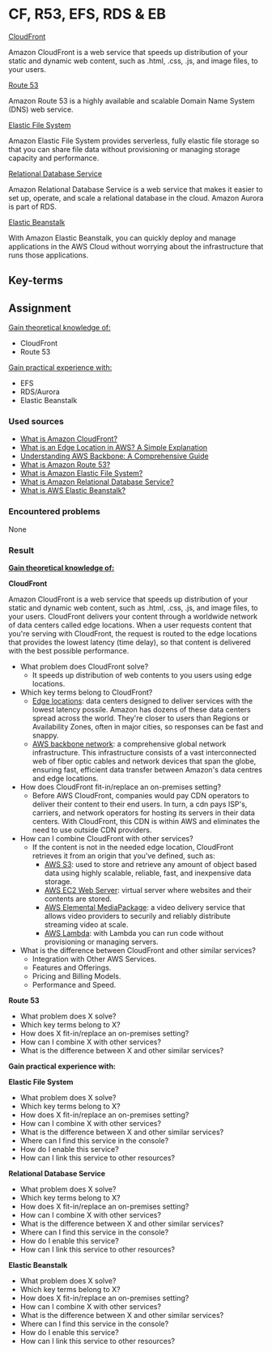 # CF, R53, EFS, RDS & EB

<ins>CloudFront</ins>

Amazon CloudFront is a web service that speeds up distribution of your static and dynamic web content, such as .html, .css, .js, and image files, to your users. 

<ins>Route 53</ins>

Amazon Route 53 is a highly available and scalable Domain Name System (DNS) web service.

<ins>Elastic File System</ins>

Amazon Elastic File System provides serverless, fully elastic file storage so that you can share file data without provisioning or managing storage capacity and performance.

<ins>Relational Database Service</ins>

Amazon Relational Database Service is a web service that makes it easier to set up, operate, and scale a relational database in the cloud. Amazon Aurora is part of RDS.

<ins>Elastic Beanstalk</ins>

With Amazon Elastic Beanstalk, you can quickly deploy and manage applications in the AWS Cloud without worrying about the infrastructure that runs those applications.

## Key-terms


## Assignment

<ins>Gain theoretical knowledge of:</ins>

- CloudFront
- Route 53

<ins>Gain practical experience with:</ins>

- EFS
- RDS/Aurora
- Elastic Beanstalk

### Used sources
- [What is Amazon CloudFront?](https://docs.aws.amazon.com/AmazonCloudFront/latest/DeveloperGuide/Introduction.html)
- [What is an Edge Location in AWS? A Simple Explanation](https://www.lastweekinaws.com/blog/what-is-an-edge-location-in-aws-a-simple-explanation/)
- [Understanding AWS Backbone: A Comprehensive Guide](https://manuabhijit.medium.com/understanding-aws-backbone-a-comprehensive-guide-8ac38e6d4179)
- [What is Amazon Route 53?](https://docs.aws.amazon.com/Route53/latest/DeveloperGuide/Welcome.html)
- [What is Amazon Elastic File System?](https://docs.aws.amazon.com/efs/latest/ug/whatisefs.html)
- [What is Amazon Relational Database Service?](https://docs.aws.amazon.com/AmazonRDS/latest/UserGuide/Welcome.html)
- [What is AWS Elastic Beanstalk?](https://docs.aws.amazon.com/elasticbeanstalk/latest/dg/Welcome.html)

### Encountered problems
None

### Result

**<ins>Gain theoretical knowledge of:</ins>**

**CloudFront**

Amazon CloudFront is a web service that speeds up distribution of your static and dynamic web content, such as .html, .css, .js, and image files, to your users. CloudFront delivers your content through a worldwide network of data centers called edge locations. When a user requests content that you're serving with CloudFront, the request is routed to the edge locations that provides the lowest latency (time delay), so that content is delivered with the best possible performance.

- What problem does CloudFront solve?
    - It speeds up distribution of web contents to you users using edge locations. 
- Which key terms belong to CloudFront?
    - <ins>Edge locations</ins>: data centers designed to deliver services with the lowest latency possile. Amazon has dozens of these data centers spread across the world. They're closer to users than Regions or Availability Zones, often in major cities, so responses can be fast and snappy.
    - <ins>AWS backbone network</ins>: a comprehensive global network infrastructure. This infrastructure consists of a vast interconnected web of fiber optic cables and network devices that span the globe, ensuring fast, efficient data transfer between Amazon's data centres and edge locations.
- How does CloudFront fit-in/replace an on-premises setting?
    - Before AWS CloudFront, companies would pay CDN operators to deliver their content to their end users. In turn, a cdn pays ISP's, carriers, and network operators for hosting its servers in their data centers. With CloudFront, this CDN is within AWS and eliminates the need to use outside CDN providers.
- How can I combine CloudFront with other services?
    - If the content is not in the needed edge location, CloudFront retrieves it from an origin that you've defined, such as:
        - <ins>AWS S3</ins>: used to store and retrieve any amount of object based data using highly scalable, reliable, fast, and inexpensive data storage. 
        - <ins>AWS EC2 Web Server</ins>: virtual server where websites and their contents are stored.
        - <ins>AWS Elemental MediaPackage</ins>: a video delivery service that allows video providers to securily and reliably distribute streaming video at scale.
        - <ins>AWS Lambda</ins>: with Lambda you can run code without provisioning or managing servers.
- What is the difference between CloudFront and other similar services?
    - Integration with Other AWS Services.
    - Features and Offerings.
    - Pricing and Billing Models.
    - Performance and Speed.

**Route 53**

- What problem does X solve?
- Which key terms belong to X?
- How does X fit-in/replace an on-premises setting?
- How can I combine X with other services?
- What is the difference between X and other similar services?


**Gain practical experience with:**

**Elastic File System**

- What problem does X solve?
- Which key terms belong to X?
- How does X fit-in/replace an on-premises setting?
- How can I combine X with other services?
- What is the difference between X and other similar services?
- Where can I find this service in the console?
- How do I enable this service?
- How can I link this service to other resources?

**Relational Database Service**

- What problem does X solve?
- Which key terms belong to X?
- How does X fit-in/replace an on-premises setting?
- How can I combine X with other services?
- What is the difference between X and other similar services?
- Where can I find this service in the console?
- How do I enable this service?
- How can I link this service to other resources?

**Elastic Beanstalk**

- What problem does X solve?
- Which key terms belong to X?
- How does X fit-in/replace an on-premises setting?
- How can I combine X with other services?
- What is the difference between X and other similar services?
- Where can I find this service in the console?
- How do I enable this service?
- How can I link this service to other resources?